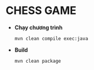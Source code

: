 # CHESS GAME

- **Chạy chương trình**

    ```shell
    mvn clean compile exec:java
    ```

- **Build**

    ```shell
    mvn clean package
    ```